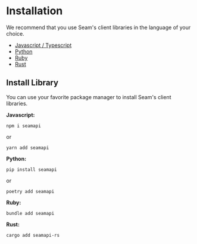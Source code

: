 # Installation

We recommend that you use Seam's client libraries in the language of your choice.

- [Javascript / Typescript](https://github.com/hello-seam/seamapi-javascript)
- [Python](https://github.com/hello-seam/seamapi-python)
- [Ruby](https://rubygems.org/gems/seamapi)
- [Rust](https://crates.io/crates/seamapi-rs)

## Install Library
You can use your favorite package manager to install Seam's client libraries.

**Javascript:**
```shell
npm i seamapi
```
or 
```shell
yarn add seamapi
```

**Python:**
```shell
pip install seamapi
```
or
```shell
poetry add seamapi
```

**Ruby:**
```shell
bundle add seamapi
```

**Rust:**
```shell
cargo add seamapi-rs
```
